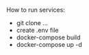 How to run services:
- git clone ...
- create .env file
- docker-compose build
- docker-compose up -d
